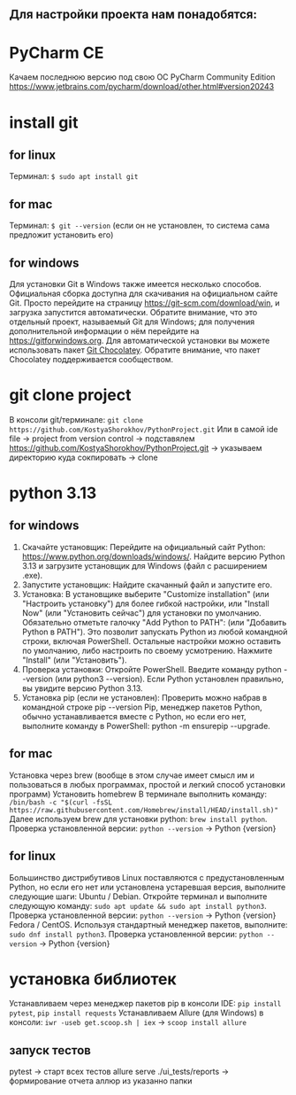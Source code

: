 ## Для настройки проекта нам понадобятся:

# PyCharm CE
Качаем последнюю версию под свою ОС PyCharm Community Edition
https://www.jetbrains.com/pycharm/download/other.html#version20243

# install git
## for linux
Терминал: `$ sudo apt install git`

## for mac
Терминал: `$ git --version` (если он не установлен, то система сама предложит установить его)

## for windows
Для установки Git в Windows также имеется несколько способов. Официальная сборка доступна для скачивания на официальном
сайте Git. Просто перейдите на страницу https://git-scm.com/download/win, и загрузка запустится автоматически. Обратите
внимание, что это отдельный проект, называемый Git для Windows; для получения дополнительной информации о нём перейдите
на https://gitforwindows.org.
Для автоматической установки вы можете использовать
пакет [Git Chocolatey](https://community.chocolatey.org/packages/git). Обратите внимание, что пакет Chocolatey
поддерживается сообществом.

# git clone project
В консоли git/терминале: `git clone https://github.com/KostyaShorokhov/PythonProject.git`
Или в самой ide file -> project from version control ->
подставялем https://github.com/KostyaShorokhov/PythonProject.git -> указываем директорию куда сокпировать -> clone

# python 3.13

## for windows
1. Скачайте установщик:
   Перейдите на официальный сайт Python: https://www.python.org/downloads/windows/.
   Найдите версию Python 3.13 и загрузите установщик для Windows (файл с расширением .exe).
2. Запустите установщик:
   Найдите скачанный файл и запустите его.
3. Установка:
   В установщике выберите "Customize installation" (или "Настроить установку") для более гибкой настройки, или "Install
   Now" (или "Установить сейчас") для установки по умолчанию.
   Обязательно отметьте галочку "Add Python to PATH": (или "Добавить Python в PATH"). Это позволит запускать Python из
   любой командной строки, включая PowerShell.
   Остальные настройки можно оставить по умолчанию, либо настроить по своему усмотрению.
   Нажмите "Install" (или "Установить").
4. Проверка установки:
   Откройте PowerShell.
   Введите команду python --version (или python3 --version).
   Если Python установлен правильно, вы увидите версию Python 3.13.
5. Установка pip (если не установлен):
   Проверить можно набрав в командной строке pip --version
   Pip, менеджер пакетов Python, обычно устанавливается вместе с Python, но если его нет, выполните команду в
   PowerShell: python -m ensurepip --upgrade.

## for mac
Установка через brew (вообще в этом случае имеет смысл им и пользоваться в любых программах, простой и легкий способ
установки программ)
Установить homebrew
В терминале выполнить команду:
`/bin/bash -c "$(curl -fsSL https://raw.githubusercontent.com/Homebrew/install/HEAD/install.sh)"`
Далее используем brew для установки python: `brew install python`.
Проверка установленной версии: `python --version` -> Python {version}

## for linux
Большинство дистрибутивов Linux поставляются с предустановленным Python, но если его нет или установлена устаревшая
версия, выполните следующие шаги:
Ubuntu / Debian. Откройте терминал и выполните следующую команду: `sudo apt update && sudo apt install python3`. Проверка
установленной версии: `python --version` -> Python {version}
Fedora / CentOS. Используя стандартный менеджер пакетов, выполните: `sudo dnf install python3`. Проверка установленной
версии: `python --version` -> Python {version}

# установка библиотек
Устанавливаем через менеджер пакетов pip в консоли IDE: `pip install pytest`, `pip install requests`
Устанавливаем Allure (для Windows) в консоли: `iwr -useb get.scoop.sh | iex` -> `scoop install allure`

## запуск тестов
pytest -> старт всех тестов
allure serve ./ui_tests/reports -> формирование отчета аллюр из указанно папки
